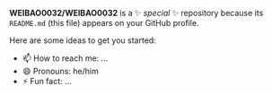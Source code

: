 


**WEIBAO0032/WEIBAO0032** is a ✨ _special_ ✨ repository because its `README.md` (this file) appears on your GitHub profile.

Here are some ideas to get you started:



- 📫 How to reach me: ...
- 😄 Pronouns: he/him
- ⚡ Fun fact: ...

